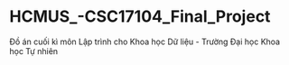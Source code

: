 # HCMUS_-CSC17104_Final_Project
Đồ án cuối kì môn Lập trình cho Khoa học Dữ liệu - Trường Đại học Khoa học Tự nhiên
